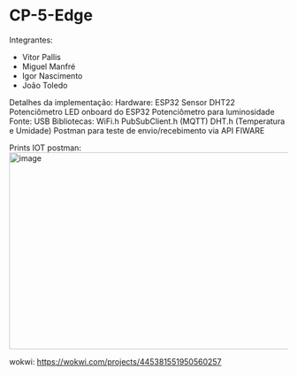 # CP-5-Edge

Integrantes:
* Vitor Pallis
* Miguel Manfré
* Igor Nascimento
* João Toledo

Detalhes da implementação: 
  Hardware:
    ESP32 
    Sensor DHT22 
    Potenciômetro
    LED onboard do ESP32
    Potenciômetro para luminosidade
    Fonte: USB
  Bibliotecas:
    WiFi.h
    PubSubClient.h (MQTT)
    DHT.h (Temperatura e Umidade)
    Postman para teste de envio/recebimento via API FIWARE

Prints IOT postman: 
<img width="943" height="356" alt="image" src="https://github.com/user-attachments/assets/2312dbb5-c8fa-4fc6-b78c-19e7a1787a9f" />

  

wokwi: 
https://wokwi.com/projects/445381551950560257
